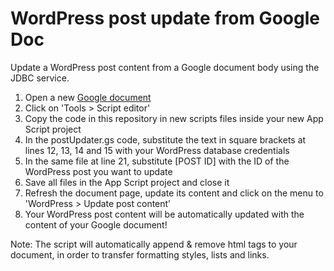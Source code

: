 # WordPress post update from Google Doc
Update a WordPress post content from a Google document body using the JDBC service.


1. Open a new <a href="https://docs.google.com/document/">Google document</a>
2. Click on 'Tools > Script editor'
3. Copy the code in this repository in new scripts files inside your new App Script project
4. In the postUpdater.gs code, substitute the text in square brackets at lines 12, 13, 14 and 15 with your WordPress database credentials
5. In the same file at line 21, substitute [POST ID] with the ID of the WordPress post you want to update
6. Save all files in the App Script project and close it
7. Refresh the document page, update its content and click on the menu to 'WordPress > Update post content'
8. Your WordPress post content will be automatically updated with the content of your Google document!


Note: The script will automatically append & remove html tags to your document, in order to transfer formatting styles, lists and links.
